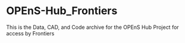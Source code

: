 # OPEnS-Hub_Frontiers
This is the Data, CAD, and Code archive for the OPEnS Hub Project for access by Frontiers
